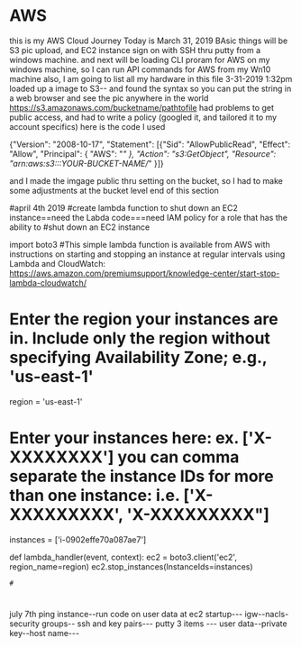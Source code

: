 # AWS
this is my AWS Cloud Journey 
Today is March 31, 2019
BAsic things will be S3 pic upload, and EC2 instance sign on with SSH thru putty from a windows machine.
and next will be loading CLI proram for AWS on my windows machine, so I can run API commands for AWS from my Wn10 machine
also, I am going to list all my hardware in this file
3-31-2019 1:32pm
loaded up a image to S3-- and  found the syntax so you can put the string in a web browser and see the pic anywhere in the world
https://s3.amazonaws.com/bucketname/pathtofile 
had problems to get public access, and had to write a policy (googled it, and tailored it to my account specifics)
here is the code I used

{"Version": "2008-10-17",
"Statement": [{"Sid": "AllowPublicRead",
"Effect": "Allow",
"Principal": {
"AWS": "*"
},
"Action": "s3:GetObject",
"Resource": "arn:aws:s3:::YOUR-BUCKET-NAME/*"
}]}

and I made the imgage public thru setting on the bucket, so I had to make some adjustments at the bucket level
end of this section


#april 4th 2019 
#create lambda function to shut down an EC2 instance==need the Labda code===need IAM policy for a role that has the ability to 
#shut down an EC2 instance 


import boto3
#This simple lambda function is available from AWS with instructions on starting and stopping an instance at regular intervals using Lambda and CloudWatch: https://aws.amazon.com/premiumsupport/knowledge-center/start-stop-lambda-cloudwatch/
# Enter the region your instances are in. Include only the region without specifying Availability Zone; e.g., 'us-east-1'
region = 'us-east-1'
# Enter your instances here: ex. ['X-XXXXXXXX'] you can comma separate the instance IDs for more than one instance: i.e. ['X-XXXXXXXXX', 'X-XXXXXXXXX"]
instances = ['i-0902effe70a087ae7']

def lambda_handler(event, context):
    ec2 = boto3.client('ec2', region_name=region)
    ec2.stop_instances(InstanceIds=instances)
    
    
    #
#
#
#
#
july 7th 
ping instance--run code on user data at ec2 startup--- igw--nacls-security groups--  ssh and key pairs--- putty 3 items --- user data--private key--host name---

#
#
#
